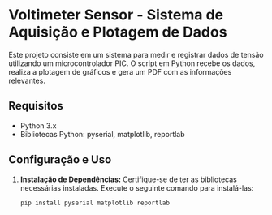 # Voltimeter Sensor - Sistema de Aquisição e Plotagem de Dados

Este projeto consiste em um sistema para medir e registrar dados de tensão utilizando um microcontrolador PIC. O script em Python recebe os dados, realiza a plotagem de gráficos e gera um PDF com as informações relevantes.

## Requisitos

- Python 3.x
- Bibliotecas Python: pyserial, matplotlib, reportlab

## Configuração e Uso

1. **Instalação de Dependências:**
   Certifique-se de ter as bibliotecas necessárias instaladas. Execute o seguinte comando para instalá-las:

   ```bash
   pip install pyserial matplotlib reportlab
